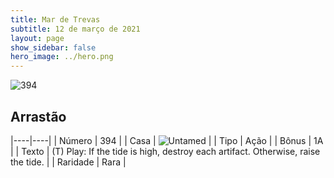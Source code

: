 ```yaml
---
title: Mar de Trevas
subtitle: 12 de março de 2021
layout: page
show_sidebar: false
hero_image: ../hero.png
---
```


![394](https://cdn.keyforgegame.com/media/card_front/pt/496_394_QQ26GGRX9VF9_pt.png)

## Arrastão

|----|----|
| Número | 394 |
| Casa | ![Untamed](https://archonarcana.com/images/thumb/b/bd/Untamed.png/22px-Untamed.png "Indomados") |
| Tipo | Ação |
| Bônus | 1A |
| Texto | (T) Play: If the tide is high, destroy each artifact. Otherwise, raise the tide. |
| Raridade | Rara |
